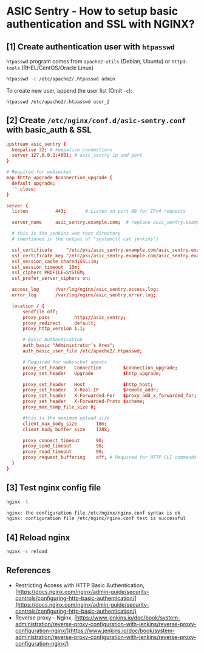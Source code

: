 # ASIC Sentry - How to setup basic authentication and SSL with NGINX?

## [1] Create authentication user with `htpasswd`
`htpasswd` program comes from `apache2-utils` (Debian, Ubuntu) or `httpd-tools` (RHEL/CentOS/Oracle Linux)
```sh
htpasswd -c /etc/apache2/.htpasswd admin
```

To create new user, append the user list (Omit `-c`):
```
htpasswd /etc/apache2/.htpasswd user_2
```

## [2] Create `/etc/nginx/conf.d/asic-sentry.conf` with basic_auth & SSL

```conf
upstream asic_sentry {
  keepalive 32; # keepalive connections
  server 127.0.0.1:4001; # asic_sentry ip and port
}

# Required for websocket
map $http_upgrade $connection_upgrade {
  default upgrade;
  '' close;
}

server {
  listen          443;       # Listen on port 80 for IPv4 requests

  server_name     asic_sentry.example.com;  # replace asic_sentry.example.com with your server domain name

  # this is the jenkins web root directory
  # (mentioned in the output of "systemctl cat jenkins")

  ssl_certificate     "/etc/pki/asic_sentry.example.com/asic_sentry.example.com.bundle.crt";
  ssl_certificate_key "/etc/pki/asic_sentry.example.com/asic_sentry.example.com.key";
  ssl_session_cache shared:SSL:1m;
  ssl_session_timeout  10m;
  ssl_ciphers PROFILE=SYSTEM;
  ssl_prefer_server_ciphers on;

  access_log      /var/log/nginx/asic_sentry.access.log;
  error_log       /var/log/nginx/asic_sentry.error.log;

  location / {
      sendfile off;
      proxy_pass         http://asic_sentry;
      proxy_redirect     default;
      proxy_http_version 1.1;

      # Basic Authentication
      auth_basic "Administrator’s Area";
      auth_basic_user_file /etc/apache2/.htpasswd;

      # Required for websocket agents
      proxy_set_header   Connection        $connection_upgrade;
      proxy_set_header   Upgrade           $http_upgrade;

      proxy_set_header   Host              $http_host;
      proxy_set_header   X-Real-IP         $remote_addr;
      proxy_set_header   X-Forwarded-For   $proxy_add_x_forwarded_for;
      proxy_set_header   X-Forwarded-Proto $scheme;
      proxy_max_temp_file_size 0;

      #this is the maximum upload size
      client_max_body_size       10m;
      client_body_buffer_size    128k;

      proxy_connect_timeout      90;
      proxy_send_timeout         90;
      proxy_read_timeout         90;
      proxy_request_buffering    off; # Required for HTTP CLI commands
  }
}
```
## [3] Test nginx config file
```sh
nginx -t

nginx: the configuration file /etc/nginx/nginx.conf syntax is ok
nginx: configuration file /etc/nginx/nginx.conf test is successful
```

## [4] Reload nginx
```sh
nginx -s reload
```

## References
- Restricting Access with HTTP Basic Authentication, [https://docs.nginx.com/nginx/admin-guide/security-controls/configuring-http-basic-authentication/](https://docs.nginx.com/nginx/admin-guide/security-controls/configuring-http-basic-authentication/)
- Reverse proxy - Nginx, [https://www.jenkins.io/doc/book/system-administration/reverse-proxy-configuration-with-jenkins/reverse-proxy-configuration-nginx/](https://www.jenkins.io/doc/book/system-administration/reverse-proxy-configuration-with-jenkins/reverse-proxy-configuration-nginx/)
